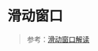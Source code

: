 # 滑动窗口

> 参考：[滑动窗口解读](https://github.com/ascoders/weekly/blob/master/%E7%AE%97%E6%B3%95/199.%E7%B2%BE%E8%AF%BB%E3%80%8A%E7%AE%97%E6%B3%95%20-%20%E6%BB%91%E5%8A%A8%E7%AA%97%E5%8F%A3%E3%80%8B.md)
